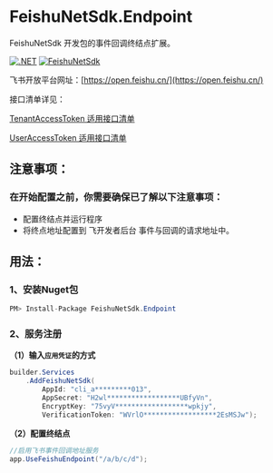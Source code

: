 ﻿# FeishuNetSdk.Endpoint

FeishuNetSdk 开发包的事件回调终结点扩展。

[![.NET](https://github.com/vicenteyu/FeishuNetSdk/actions/workflows/dotnet.yml/badge.svg?branch=main&event=push)](https://github.com/vicenteyu/FeishuNetSdk/actions/workflows/dotnet.yml) [![FeishuNetSdk](https://buildstats.info/nuget/FeishuNetSdk "FeishuNetSdk")](https://www.nuget.org/packages/FeishuNetSdk/ "FeishuNetSdk")

飞书开放平台网址：[https://open.feishu.cn/](https://open.feishu.cn/)

接口清单详见：

[TenantAccessToken 适用接口清单](https://github.com/vicenteyu/FeishuNetSdk/blob/main/TenantAccessList.md)

[UserAccessToken 适用接口清单](https://github.com/vicenteyu/FeishuNetSdk/blob/main/UserAccessList.md)

## 注意事项：

### 在开始配置之前，你需要确保已了解以下注意事项：

- 配置终结点并运行程序
- 将终点地址配置到 飞开发者后台 事件与回调的请求地址中。

## 用法：

### 1、安装Nuget包
```csharp
PM> Install-Package FeishuNetSdk.Endpoint
```

### 2、服务注册

**（1）输入`应用凭证`的方式**
```csharp
builder.Services
    .AddFeishuNetSdk(
        AppId: "cli_a*********013",
        AppSecret: "H2wl******************UBfyVn",
        EncryptKey: "75vyV******************wpkjy",
        VerificationToken: "WVrlO******************2EsMSJw");
```

**（2）配置终结点**
```csharp
//启用飞书事件回调地址服务
app.UseFeishuEndpoint("/a/b/c/d");
```